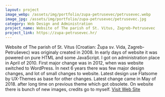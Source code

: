 ```yaml
---
layout: project
image_webp: /assets/img/portfolio/zupa-petrusevec/petrusevec.webp
image_jpg: /assets/img/portfolio/zupa-petrusevec/petrusevec.jpg
category: Web Design and Administration
project_name: Website of The parish of St. Vitus, Zagreb-Petrusevec
project_link: https://zupa-petrusevec.hr/
---
```

Website of The parish of St. Vitus (Croatian: Župa sv. Vida, Zagreb-Petruševec) was originaly created in 2008. In early days of website it was powered on pure HTML and some JavaScript. I got on administration place in April of 2010. First major change was in 2012, when was website switched to WordPress. In next 6 years there was few major design changes, and lot of small changes to website. Latest design use Flatsome by UX-Themes as base for other changes. Latest change came in May of 2018. after long time on previous theme which got obsolete. On website there is bunch of new images, credits go to myself.
[Visit Web Site](https://zupa-petrusevec.hr)